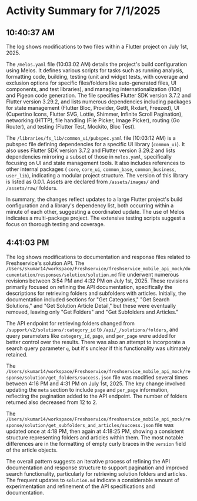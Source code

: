 # Activity Summary for 7/1/2025

## 10:40:37 AM
The log shows modifications to two files within a Flutter project on July 1st, 2025.

The `/melos.yaml` file (10:03:02 AM) details the project's build configuration using Melos.  It defines various scripts for tasks such as running analysis, formatting code, building, testing (unit and widget tests, with coverage and exclusion options for specific files/folders like auto-generated files, UI components, and test libraries), and managing internationalization (l10n) and Pigeon code generation. The file specifies Flutter SDK version 3.7.2 and Flutter version 3.29.2, and lists numerous dependencies including packages for state management (Flutter Bloc, Provider, GetIt, Rxdart, Freezed), UI (Cupertino Icons, Flutter SVG, Lottie, Shimmer, Infinite Scroll Pagination), networking (HTTP), file handling (File Picker, Image Picker), routing (Go Router), and testing (Flutter Test, Mockito, Bloc Test).

The `/libraries/fs_lib/common_ui/pubspec.yaml` file (10:03:12 AM) is a pubspec file defining dependencies for a specific UI library (`common_ui`). It also uses Flutter SDK version 3.7.2 and Flutter version 3.29.2 and lists dependencies mirroring a subset of those in `melos.yaml`, specifically focusing on UI and state management tools.  It also includes references to other internal packages ( `core`, `core_ui`, `common_base`, `common_business`, `user_lib`), indicating a modular project structure.  The version of this library is listed as 0.0.1.  Assets are declared from `/assets/images/` and `/assets/raw/` folders.

In summary, the changes reflect updates to a large Flutter project's build configuration and a library's dependency list, both occurring within a minute of each other, suggesting a coordinated update. The use of Melos indicates a multi-package project.  The extensive testing scripts suggest a focus on thorough testing and coverage.


## 4:41:03 PM
The log shows modifications to documentation and response files related to Freshservice's solution API.  The `/Users/skumar14/workspace/Freshservice/freshservice_mobile_api_mock/documentation/responses/solution/solution.md` file underwent numerous revisions between 3:54 PM and 4:32 PM on July 1st, 2025.  These revisions primarily focused on refining the API documentation, specifically the descriptions for retrieving folders and subfolders with articles. Initially, the documentation included sections for "Get Categories," "Get Search Solutions," and "Get Solution Article Detail," but these were eventually removed, leaving only "Get Folders" and "Get Subfolders and Articles."

The API endpoint for retrieving folders changed from `/support/v2/solutions/:category_id` to `/api/_/solutions/folders`, and query parameters like `category_id`, `page`, and `per_page` were added for better control over the results.  There was also an attempt to incorporate a search query parameter `q`, but it's unclear if this functionality was ultimately retained.

The `/Users/skumar14/workspace/Freshservice/freshservice_mobile_api_mock/response/solution/get_folders/success.json` file was modified several times between 4:16 PM and 4:31 PM on July 1st, 2025. The key change involved updating the `meta` section to include `page` and `per_page` information, reflecting the pagination added to the API endpoint. The number of folders returned also decreased from 12 to 2.

The `/Users/skumar14/workspace/Freshservice/freshservice_mobile_api_mock/response/solution/get_subfolders_and_articles/success.json` file was updated once at 4:18 PM, then again at 4:18:25 PM, showing a consistent structure representing folders and articles within them.  The most notable differences are in the formatting of empty curly braces in the `version` field of the article objects.


The overall pattern suggests an iterative process of refining the API documentation and response structure to support pagination and improved search functionality, particularly for retrieving solution folders and articles. The frequent updates to `solution.md` indicate a considerable amount of experimentation and refinement of the API specifications and documentation.
